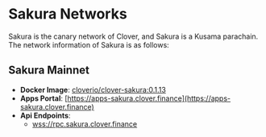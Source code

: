 # Sakura Networks

Sakura is the canary network of Clover, and Sakura is a Kusama parachain. The network information of Sakura is as follows:

## Sakura Mainnet

* **Docker Image**: [cloverio/clover-sakura:0.1.13 ](https://hub.docker.com/r/cloverio/clover-sakura)
* **Apps Portal**: [https://apps-sakura.clover.finance](https://apps-sakura.clover.finance)
* **Api Endpoints**:
  * [wss://rpc.sakura.clover.finance](wss://rpc.sakura.clover.finance)
